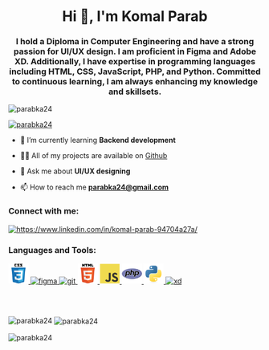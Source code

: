 <h1 align="center">Hi 👋, I'm Komal Parab</h1>
<h3 align="center">I hold a Diploma in Computer Engineering and have a strong passion for UI/UX design. I am proficient in Figma and Adobe XD. Additionally, I have expertise in programming languages including HTML, CSS, JavaScript, PHP, and Python. Committed to continuous learning, I am always enhancing my knowledge and skillsets.</h3>

<p align="left"> <img src="https://komarev.com/ghpvc/?username=parabka24&label=Profile%20views&color=0e75b6&style=flat" alt="parabka24" /> </p>

<p align="left"> <a href="https://github.com/ryo-ma/github-profile-trophy"><img src="https://github-profile-trophy.vercel.app/?username=parabka24" alt="parabka24" /></a> </p>

- 🌱 I’m currently learning **Backend development**

- 👨‍💻 All of my projects are available on [Github](https://github.com/parabka24?tab=repositories)

- 💬 Ask me about **UI/UX designing**

- 📫 How to reach me **parabka24@gmail.com**

<h3 align="left">Connect with me:</h3>
<p align="left">
<a href="https://linkedin.com/in/https://www.linkedin.com/in/komal-parab-94704a27a/" target="blank"><img align="center" src="https://raw.githubusercontent.com/rahuldkjain/github-profile-readme-generator/master/src/images/icons/Social/linked-in-alt.svg" alt="https://www.linkedin.com/in/komal-parab-94704a27a/" height="30" width="40" /></a>
</p>

<h3 align="left">Languages and Tools:</h3>
<p align="left"> <a href="https://www.w3schools.com/css/" target="_blank" rel="noreferrer"> <img src="https://raw.githubusercontent.com/devicons/devicon/master/icons/css3/css3-original-wordmark.svg" alt="css3" width="40" height="40"/> </a> <a href="https://www.figma.com/" target="_blank" rel="noreferrer"> <img src="https://www.vectorlogo.zone/logos/figma/figma-icon.svg" alt="figma" width="40" height="40"/> </a> <a href="https://git-scm.com/" target="_blank" rel="noreferrer"> <img src="https://www.vectorlogo.zone/logos/git-scm/git-scm-icon.svg" alt="git" width="40" height="40"/> </a> <a href="https://www.w3.org/html/" target="_blank" rel="noreferrer"> <img src="https://raw.githubusercontent.com/devicons/devicon/master/icons/html5/html5-original-wordmark.svg" alt="html5" width="40" height="40"/> </a> <a href="https://developer.mozilla.org/en-US/docs/Web/JavaScript" target="_blank" rel="noreferrer"> <img src="https://raw.githubusercontent.com/devicons/devicon/master/icons/javascript/javascript-original.svg" alt="javascript" width="40" height="40"/> </a> <a href="https://www.php.net" target="_blank" rel="noreferrer"> <img src="https://raw.githubusercontent.com/devicons/devicon/master/icons/php/php-original.svg" alt="php" width="40" height="40"/> </a> <a href="https://www.python.org" target="_blank" rel="noreferrer"> <img src="https://raw.githubusercontent.com/devicons/devicon/master/icons/python/python-original.svg" alt="python" width="40" height="40"/> </a> <a href="https://www.adobe.com/products/xd.html" target="_blank" rel="noreferrer"> <img src="https://cdn.worldvectorlogo.com/logos/adobe-xd.svg" alt="xd" width="40" height="40"/> </a> </p>

<br><br><p><img align="left" src="https://github-readme-stats.vercel.app/api/top-langs?username=parabka24&show_icons=true&locale=en&layout=compact" alt="parabka24" /></p>

<p>&nbsp;<img align="center" src="https://github-readme-stats.vercel.app/api?username=parabka24&show_icons=true&locale=en" alt="parabka24" /></p>

<p><img align="center" src="https://github-readme-streak-stats.herokuapp.com/?user=parabka24&" alt="parabka24" /></p>
